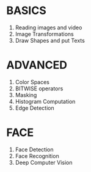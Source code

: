 # BASICS

1. Reading images and video
2. Image Transformations
3. Draw Shapes and put Texts

# ADVANCED

1. Color Spaces
2. BITWISE operators
3. Masking
4. Histogram Computation
5. Edge Detection

# FACE

1. Face Detection
2. Face Recognition
3. Deep Computer Vision